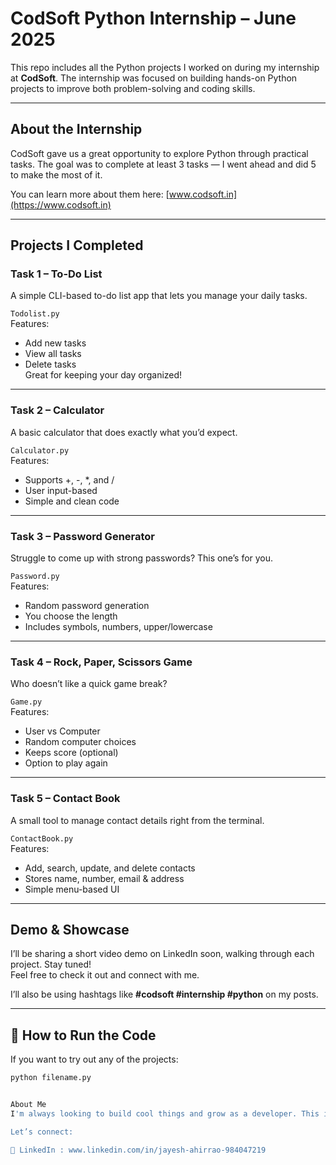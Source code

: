 # CodSoft Python Internship – June 2025
 
This repo includes all the Python projects I worked on during my internship at **CodSoft**. The internship was focused on building hands-on Python projects to improve both problem-solving and coding skills.

---

## About the Internship

CodSoft gave us a great opportunity to explore Python through practical tasks. The goal was to complete at least 3 tasks — I went ahead and did 5 to make the most of it.

You can learn more about them here: [www.codsoft.in](https://www.codsoft.in)

---

##  Projects I Completed

### Task 1 – To-Do List
A simple CLI-based to-do list app that lets you manage your daily tasks.

 `Todolist.py`  
Features:
- Add new tasks
- View all tasks
- Delete tasks  
Great for keeping your day organized!

---

### Task 2 – Calculator
A basic calculator that does exactly what you’d expect.

 `Calculator.py`  
Features:
- Supports +, -, *, and /
- User input-based
- Simple and clean code

---

### Task 3 – Password Generator
Struggle to come up with strong passwords? This one’s for you.

 `Password.py`  
Features:
- Random password generation
- You choose the length
- Includes symbols, numbers, upper/lowercase

---

###  Task 4 – Rock, Paper, Scissors Game
Who doesn’t like a quick game break?

 `Game.py`  
Features:
- User vs Computer
- Random computer choices
- Keeps score (optional)
- Option to play again

---

### Task 5 – Contact Book
A small tool to manage contact details right from the terminal.

 `ContactBook.py`  
Features:
- Add, search, update, and delete contacts
- Stores name, number, email & address
- Simple menu-based UI

---

##  Demo & Showcase

I’ll be sharing a short video demo on LinkedIn soon, walking through each project. Stay tuned!  
Feel free to check it out and connect with me.

I’ll also be using hashtags like **#codsoft #internship #python** on my posts.

---

## 🔧 How to Run the Code

If you want to try out any of the projects:

```bash
python filename.py


About Me
I'm always looking to build cool things and grow as a developer. This internship helped me sharpen my Python skills and get more comfortable working on small projects from scratch.

Let’s connect:

🔗 LinkedIn : www.linkedin.com/in/jayesh-ahirrao-984047219
